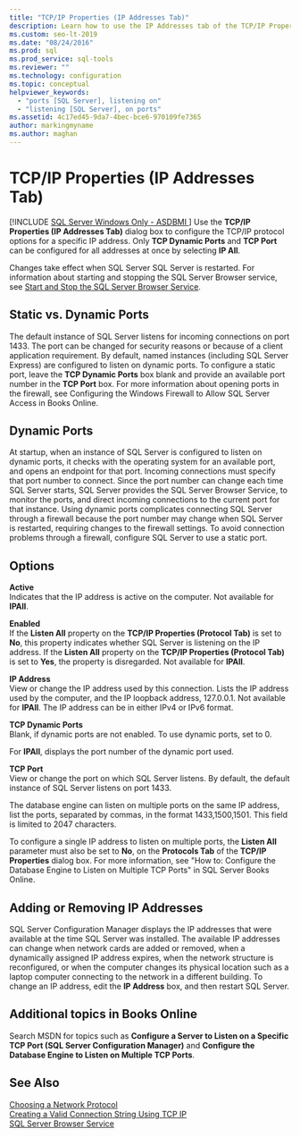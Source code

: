 ```yaml
---
title: "TCP/IP Properties (IP Addresses Tab)"
description: Learn how to use the IP Addresses tab of the TCP/IP Properties dialog box to configure the TCP/IP protocol options for a specific IP address in SQL Server.
ms.custom: seo-lt-2019
ms.date: "08/24/2016"
ms.prod: sql
ms.prod_service: sql-tools
ms.reviewer: ""
ms.technology: configuration
ms.topic: conceptual
helpviewer_keywords: 
  - "ports [SQL Server], listening on"
  - "listening [SQL Server], on ports"
ms.assetid: 4c17ed45-9da7-4bec-bce6-970109fe7365
author: markingmyname
ms.author: maghan
---
```

# TCP/IP Properties (IP Addresses Tab)
[!INCLUDE [SQL Server Windows Only - ASDBMI ](../../includes/applies-to-version/sql-windows-only-asdbmi.md)]
  Use the **TCP/IP Properties (IP Addresses Tab)** dialog box to configure the TCP/IP protocol options for a specific IP address. Only **TCP Dynamic Ports** and **TCP Port** can be configured for all addresses at once by selecting **IP All**.  
  
 Changes take effect when SQL Server SQL Server is restarted. For information about starting and stopping the SQL Server Browser service, see [Start and Stop the SQL Server Browser Service](../../database-engine/configure-windows/start-stop-pause-resume-restart-sql-server-services.md).  
  
## Static vs. Dynamic Ports  
 The default instance of SQL Server listens for incoming connections on port 1433. The port can be changed for security reasons or because of a client application requirement. By default, named instances (including SQL Server Express) are configured to listen on dynamic ports. To configure a static port, leave the **TCP Dynamic Ports** box blank and provide an available port number in the **TCP Port** box. For more information about opening ports in the firewall, see Configuring the Windows Firewall to Allow SQL Server Access in Books Online.  
  
## Dynamic Ports  
 At startup, when an instance of SQL Server is configured to listen on dynamic ports, it checks with the operating system for an available port, and opens an endpoint for that port. Incoming connections must specify that port number to connect. Since the port number can change each time SQL Server starts, SQL Server provides the SQL Server Browser Service, to monitor the ports, and direct incoming connections to the current port for that instance. Using dynamic ports complicates connecting SQL Server through a firewall because the port number may change when SQL Server is restarted, requiring changes to the firewall settings. To avoid connection problems through a firewall, configure SQL Server to use a static port.  
  
## Options  
 **Active**  
 Indicates that the IP address is active on the computer. Not available for **IPAll**.  
  
 **Enabled**  
 If the **Listen All** property on the **TCP/IP Properties (Protocol Tab)** is set to **No**, this property indicates whether SQL Server is listening on the IP address. If the **Listen All** property on the **TCP/IP Properties (Protocol Tab)** is set to **Yes**, the property is disregarded. Not available for **IPAll**.  
  
 **IP Address**  
 View or change the IP address used by this connection. Lists the IP address used by the computer, and the IP loopback address, 127.0.0.1. Not available for **IPAll**. The IP address can be in either IPv4 or IPv6 format.  
  
 **TCP Dynamic Ports**  
 Blank, if dynamic ports are not enabled. To use dynamic ports, set to 0.  
  
 For **IPAll**, displays the port number of the dynamic port used.  
  
 **TCP Port**  
 View or change the port on which SQL Server listens. By default, the default instance of SQL Server listens on port 1433.  
  
 The database engine can listen on multiple ports on the same IP address, list the ports, separated by commas, in the format 1433,1500,1501. This field is limited to 2047 characters.  
  
 To configure a single IP address to listen on multiple ports, the **Listen All** parameter must also be set to **No**, on the **Protocols Tab** of the **TCP/IP Properties** dialog box. For more information, see "How to: Configure the Database Engine to Listen on Multiple TCP Ports" in SQL Server Books Online.  
  
## Adding or Removing IP Addresses  
 SQL Server Configuration Manager displays the IP addresses that were available at the time SQL Server was installed. The available IP addresses can change when network cards are added or removed, when a dynamically assigned IP address expires, when the network structure is reconfigured, or when the computer changes its physical location such as a laptop computer connecting to the network in a different building. To change an IP address, edit the **IP Address** box, and then restart SQL Server.  
  
## Additional topics in Books Online  
 Search MSDN for topics such as **Configure a Server to Listen on a Specific TCP Port (SQL Server Configuration Manager)** and **Configure the Database Engine to Listen on Multiple TCP Ports**.  
  
## See Also  
 [Choosing a Network Protocol](https://docs.microsoft.com/sql/database-engine/configure-windows/enable-or-disable-a-server-network-protocol)   
 [Creating a Valid Connection String Using TCP IP](creating-a-valid-connection-string-using-tcp-ip.md)   
 [SQL Server Browser Service](sql-server-browser-service.md)  
  
  
